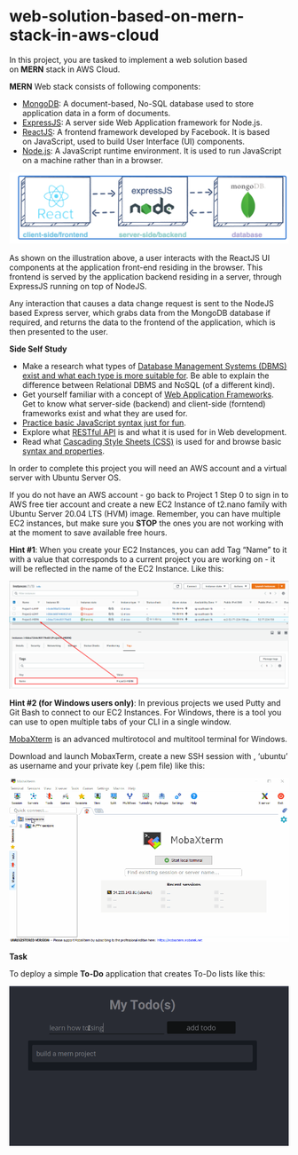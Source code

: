 # web-solution-based-on-mern-stack-in-aws-cloud
In this project, you are tasked to implement a web solution based on **MERN** stack in AWS Cloud.

**MERN** Web stack consists of following components:

- [MongoDB](https://www.mongodb.com/): A document-based, No-SQL database used to store application data in a form of documents.
- [ExpressJS](https://expressjs.com/): A server side Web Application framework for Node.js.
- [ReactJS](https://reactjs.org/): A frontend framework developed by Facebook. It is based on JavaScript, used to build User Interface (UI) components.
- [Node.js](https://nodejs.org/en/): A JavaScript runtime environment. It is used to run JavaScript on a machine rather than in a browser.

![](./images/pic1.png)

As shown on the illustration above, a user interacts with the ReactJS UI components at the application front-end residing in the browser. This frontend is served by the application backend residing in a server, through ExpressJS running on top of NodeJS.

Any interaction that causes a data change request is sent to the NodeJS based Express server, which grabs data from the MongoDB database if required, and returns the data to the frontend of the application, which is then presented to the user.

**Side Self Study**
- Make a research what types of [Database Management Systems (DBMS) exist and what each type is more suitable for](https://www.alooma.com/blog/types-of-modern-databases). Be able to explain the difference between Relational DBMS and NoSQL (of a different kind).
- Get yourself familiar with a concept of [Web Application Frameworks](https://en.wikipedia.org/wiki/Web_framework). Get to know what server-side (backend) and client-side (forntend) frameworks exist and what they are used for.
- [Practice basic JavaScript syntax just for fun](https://www.w3schools.com/js/js_intro.asp).
- Explore what [RESTful API](https://restfulapi.net/) is and what it is used for in Web development.
- Read what [Cascading Style Sheets (CSS)](https://en.wikipedia.org/wiki/CSS) is used for and browse basic [syntax and properties](https://www.w3schools.com/css/css_intro.asp).


In order to complete this project you will need an AWS account and a virtual server with Ubuntu Server OS.

If you do not have an AWS account - go back to Project 1 Step 0 to sign in to AWS free tier account and create a new EC2 Instance of t2.nano family with Ubuntu Server 20.04 LTS (HVM) image. Remember, you can have multiple EC2 instances, but make sure you **STOP** the ones you are not working with at the moment to save available free hours.

**Hint #1**: When you create your EC2 Instances, you can add Tag “Name” to it with a value that corresponds to a current project you are working on - it will be reflected in the name of the EC2 Instance. Like this:

![](./images/pic2.png)

**Hint #2 (for Windows users only)**: In previous projects we used Putty and Git Bash to connect to our EC2 Instances. For Windows, there is a tool you can use to open multiple tabs of your CLI in a single window.

[MobaXterm](https://mobaxterm.mobatek.net/download.html) is an advanced multirotocol and multitool terminal for Windows.

Download and launch MobaxTerm, create a new SSH session with , ‘ubuntu’ as username and your private key (.pem file) like this:

![](./images/GIF1.gif)

**Task**

To deploy a simple **To-Do** application that creates To-Do lists like this:

![](./images/GIF2.gif)

